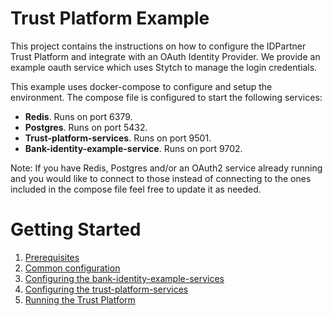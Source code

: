 # Trust Platform Example
This project contains the instructions on how to configure the IDPartner Trust Platform and integrate with an OAuth Identity Provider. We provide an example oauth service which uses Stytch to manage the login credentials.

This example uses docker-compose to configure and setup the environment.  The compose file is configured to start the following services:

- **Redis**. Runs on port 6379.
- **Postgres**. Runs on port 5432.
- **Trust-platform-services**. Runs on port 9501.
- **Bank-identity-example-service**. Runs on port 9702.

Note: If you have Redis, Postgres and/or an OAuth2 service already running and you would like to connect to those instead of connecting to the ones included in the compose file feel free to update it as needed.

# Getting Started
1. [Prerequisites](docs/prerequisites.md)
1. [Common configuration](docs/initial-setup.md)
1. [Configuring the bank-identity-example-services](docs/configuring-bank-identity-example-services.md)
2. [Configuring the trust-platform-services](docs/configuring-trust-platform-services.md)
3. [Running the Trust Platform](docs/running-trust-platform.md)